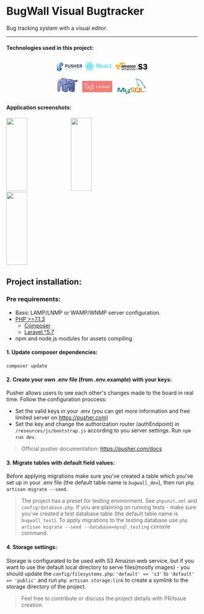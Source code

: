 # BugWall Visual Bugtracker

Bug tracking system with a visual editor.

---

#### Technologies used in this project:
<p align="center">
<img width="50%" src="https://github.com/StanislavBogatov/BugWall_Visual_Bugtracker/blob/master/github_screenshots/technologies_used.PNG?raw=true"></img>
</p>


#### Application screenshots:

<img height="192px" width="33%" src="https://raw.githubusercontent.com/stasgar/Visual_Bugtracker/master/github_screenshots/pages_screenshots/Projects.png"></img>
<img height="192px" width="33%" src="https://raw.githubusercontent.com/stasgar/Visual_Bugtracker/master/github_screenshots/pages_screenshots/Issues.png"></img>
<img height="192px" width="33%" src="https://raw.githubusercontent.com/stasgar/Visual_Bugtracker/master/github_screenshots/pages_screenshots/Editor.png"></img>

## Project installation:
### Pre requirements:
- Basic LAMP/LNMP or WAMP/WNMP server configuration.
- [PHP >=7.1.3](https://php.net "PHP official website")
    - [Composer](https://getcomposer.org "Composer official website")
    - [Laravel ^5.7](https://laravel.com "Laravel official website")
- npm and node.js modules for assets compiling.

#### 1. Update composer dependencies:
```
composer update
```

#### 2. Create your own **.env** file (from **.env.example**) with your keys:
Pusher allows users to see each other's changes made to the board in real time. Follow the configuration proccess:
- Set the valid keys in your .env (you can get more information and free limited server on https://pusher.com)
- Set the key and change the authorization router (authEndpoint) in `/resources/js/bootstrap.js` according to you server settings. Run `npm run dev`.
> Official pusher documentation: https://pusher.com/docs

#### 3. Migrate tables with default field values:
Before applying migrations make sure you've created a table which you've set up in your .env file (the default table name is `bugwall_dev`), then run `php artisan migrate --seed`.
> The project has a preset for testing environment. See `phpunit.xml` and `config/database.php`. If you are planning on running tests - make sure you've created a test database table (the default table name is `bugwall_test`). To apply migrations to the testing database use `php artisan migrate --seed --database=mysql_testing` console command.

#### 4. Storage settings:
Storage is configurated to be used with S3 Amazon web service, but if you want to use the default local directory to serve files(mostly images) - you should update the `config/filesystems.php`: ` 'default' => 's3' ` to ` 'default' => 'public' ` and run `php artisan storage:link` to create a symlink to the storage directory of the project.

> Feel free to contribute or discuss the project details with PR/Issue creation.
